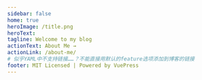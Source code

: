 ```yaml
---
sidebar: false
home: true
heroImage: /title.png
heroText: 
tagline: Welcome to my blog
actionText: About Me →
actionLink: /about-me/
# 似乎YAML中不支持链接……？不能直接用默认的feature选项添加到博客的链接
footer: MIT Licensed | Powered by VuePress
---
```


